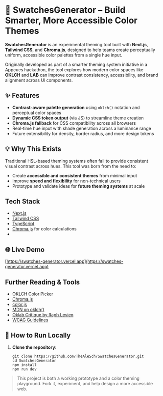 
# 🎨 SwatchesGenerator – Build Smarter, More Accessible Color Themes

**SwatchesGenerator** is an experimental theming tool built with **Next.js**, **Tailwind CSS**, and **Chroma.js**, designed to help teams create perceptually uniform, accessible color palettes from a single hue input.

Originally developed as part of a smarter theming system initiative in a Appcues hackathon, the tool explores how modern color spaces like **OKLCH** and **LAB** can improve contrast consistency, accessibility, and brand alignment across UI components.


## ✨ Features

-  **Contrast-aware palette generation** using `oklch()` notation and perceptual color spaces  
-  **Dynamic CSS token output** (via JS) to streamline theme creation  
-  **Chroma.js fallback** for CSS compatibility across all browsers  
-  Real-time hue input with shade generation across a luminance range  
-  Future extensibility for density, border radius, and more design tokens  

## 💡 Why This Exists

Traditional HSL-based theming systems often fail to provide consistent visual contrast across hues. This tool was born from the need to:

- Create **accessible and consistent themes** from minimal input  
- Improve **speed and flexibility** for non-technical users  
- Prototype and validate ideas for **future theming systems** at scale  

## Tech Stack

- [Next.js](https://nextjs.org/)
- [Tailwind CSS](https://tailwindcss.com/)
- [TypeScript](https://www.typescriptlang.org/)
- [Chroma.js](https://gka.github.io/chroma.js/) for color calculations
- 
## 🌐 Live Demo

 [https://swatches-generator.vercel.app](https://swatches-generator.vercel.app)

##  Further Reading & Tools

-  [OKLCH Color Picker](https://oklch.com/)
-  [Chroma.js](https://gka.github.io/chroma.js/)
-  [color.js](https://colorjs.io/)
-  [MDN on oklch()](https://developer.mozilla.org/en-US/docs/Web/CSS/color_value/oklch)
-  [Oklab Critique by Raph Levien](https://raphlinus.github.io/color/2021/01/18/oklab-critique.html)
-  [WCAG Guidelines](https://www.w3.org/WAI/standards-guidelines/wcag/)

  ## 🚀 How to Run Locally

1. **Clone the repository**:

       git clone https://github.com/TheAleSch/SwatchesGenerator.git
       cd SwatchesGenerator
       npm install
       npm run dev



>    This project is both a working prototype and a color theming
> playground. Fork it, experiment, and help design a more accessible
> web.

